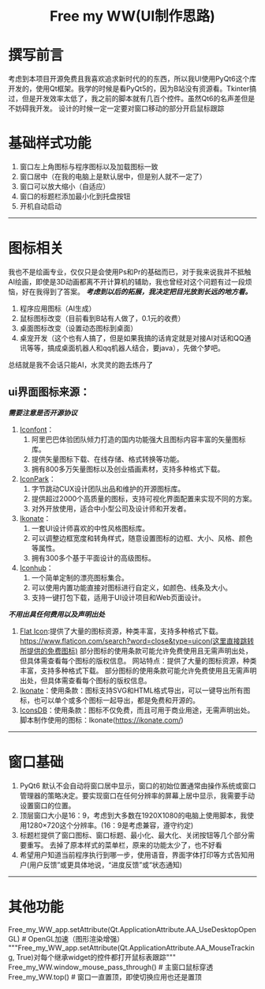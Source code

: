 # <center> Free my WW(UI制作思路) </center>
# 撰写前言
考虑到本项目开源免费且我喜欢追求新时代的的东西，所以我UI使用PyQt6这个库开发的，使用Qt框架。我学的时候是看PyQt5的，因为B站没有资源看。Tkinter搞过，但是开发效率太低了，我之前的脚本就有几百个控件。虽然Qt6的名声差但是不妨碍我开发。
设计的时候一定一定要对窗口移动的部分开启鼠标跟踪
# 基础样式功能
1. 窗口左上角图标与程序图标以及加载图标一致
2. 窗口居中（在我的电脑上是默认居中，但是别人就不一定了）
3. 窗口可以放大缩小（自适应）
4. 窗口的标题栏添加最小化到托盘按钮
5. 开机自动启动
***
# 图标相关
我也不是绘画专业，仅仅只是会使用Ps和Pr的基础而已，对于我来说我并不抵触AI绘画，即使是3D动画都离不开计算机的辅助，我也曾经对这个问题有过一段烦恼，好在我得到了答案。
***考虑到以后的拓展，我决定把目光放到长远的地方看。***
1. 程序应用图标（AI生成）
2. 鼠标图标改变（目前看到B站有人做了，0.1元的收费）
3. 桌面图标改变（设置动态图标到桌面）
4. 桌宠开发（这个也有人搞了，但是如果我搞的话肯定就是对接AI对话和QQ通讯等等，搞成桌面机器人和qq机器人结合，要java），先做个梦吧。
   
总结就是我不会话只能AI，水灵灵的跑去炼丹了

## ui界面图标来源：
***需要注意是否开源协议***
1. [Iconfont](https://www.iconfont.cn/)：
   1. 阿里巴巴体验团队倾力打造的国内功能强大且图标内容丰富的矢量图标库。
   2. 提供矢量图标下载、在线存储、格式转换等功能。
   3. 拥有800多万矢量图标以及创业插画素材，支持多种格式下载。
2. [IconPark](https://iconpark.oceanengine.com/)：
   1. 字节跳动CUX设计团队出品和维护的开源图标库。
   2. 提供超过2000个高质量的图标，支持可视化界面配置来实现不同的方案。
   3. 对外开放使用，适合中小型公司及设计师和开发者。
3. [Ikonate](https://ikonate.com/)：
   1. 一套UI设计师喜欢的中性风格图标库。
   2. 可以调整边框宽度和转角样式，随意设置图标的边框、大小、风格、颜色等属性。
   3. 拥有300多个基于平面设计的高级图标。
4. [Iconhub](https://iconhub.io/)：
   1. 一个简单定制的漂亮图标集合。
   2. 可以使用内置功能直接对图标进行自定义，如颜色、线条及大小。
   3. 支持一键打包下载，适用于UI设计项目和Web页面设计。
   
***不用出具任何费用以及声明出处***
1. [Flat Icon](https://www.flaticon.com/):提供了大量的图标资源，种类丰富，支持多种格式下载。
https://www.flaticon.com/search?word=close&type=uicon(这里直接跳转所提供的免费图标)
部分图标的使用条款可能允许免费使用且无需声明出处，但具体需查看每个图标的版权信息。
网站特点：提供了大量的图标资源，种类丰富，支持多种格式下载。
部分图标的使用条款可能允许免费使用且无需声明出处，但具体需查看每个图标的版权信息。
2. [Ikonate](https://ikonate.com/)：使用条款：图标支持SVG和HTML格式导出，可以一键导出所有图标，也可以单个或多个图标一起导出，都是免费和开源的。
3. [IconsDB](https://www.iconsdb.com/)：使用条款：图标不仅免费，而且可用于商业用途，无需声明出处。
脚本制作使用的图标：Ikonate(https://ikonate.com/)


***
# 窗口基础
1. PyQt6 默认不会自动将窗口居中显示，窗口的初始位置通常由操作系统或窗口管理器的策略决定。要实现窗口在任何分辨率的屏幕上居中显示，我需要手动设置窗口的位置。
2. 顶层窗口大小是16：9，考虑到大多数在1920X1080的电脑上使用脚本，我使用1280×720这个分辨率。(16：9是考虑兼容，遵守约定)
3. 标题栏提供了窗口图标、窗口标题、最小化、最大化、关闭按钮等几个部分需要重写。 去掉了原本样式的菜单栏，原来的功能太少了，也不好看
4. 希望用户知道当前程序执行到哪一步，使用语音，界面字体打印等方式告知用户(用户反馈”或更具体地说，“进度反馈”或“状态通知)
***


# 其他功能
Free_my_WW_app.setAttribute(Qt.ApplicationAttribute.AA_UseDesktopOpenGL)    # OpenGL加速（图形渲染增强）
"""Free_my_WW_app.setAttribute(Qt.ApplicationAttribute.AA_MouseTracking, True)对每个继承widget的控件都打开鼠标表跟踪"""
Free_my_WW.window_mouse_pass_through()  # 主窗口鼠标穿透
Free_my_WW.top()    # 窗口一直置顶，即使切换应用也还是置顶


